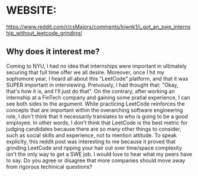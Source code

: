 # WEBSITE: 
https://www.reddit.com/r/csMajors/comments/kjwnk1/i_got_an_swe_internship_without_leetcode_grinding/

## Why does it interest me? 
Coming to NYU, I had no idea that internships were important in ultimately securing that full time offer we 
all desire. Moreover, once I hit my sophomore year, I heard all about this "LeetCode" platform, and that it was SUPER important in interviewing. Preivously, I had thought that: "Okay, that's how it is, and I'll just do that". On the contrary, after working an internship at a FinTech company and gaining some pratial experience, I can see both sides to the argument. While practicing LeetCode reinforces the concepts that are important within the overarching software engineering role, I don't think that it necessarily translates to who is going to be a good employee. In other words, I don't think that LeetCode is the best metric for judging candidates because there are so many other things to consider, such as social skills and experience, not to mention attitude. To speak expliclty, this reddit post was interesting to me because it proved that grinding LeetCode and ripping your hair out over time/space complexity isn't the only way to get a SWE job. I would love to hear what my peers have to say. Do you agree or disagree that more companies should move away from rigorous techinical questions? 